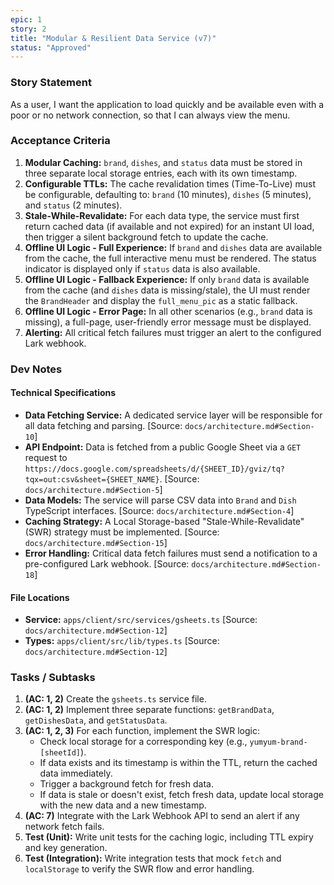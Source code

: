 ```yaml
---
epic: 1
story: 2
title: "Modular & Resilient Data Service (v7)"
status: "Approved"
---
```


### Story Statement

As a user, I want the application to load quickly and be available even with a poor or no network connection, so that I can always view the menu.

### Acceptance Criteria

1.  **Modular Caching:** `brand`, `dishes`, and `status` data must be stored in three separate local storage entries, each with its own timestamp.
2.  **Configurable TTLs:** The cache revalidation times (Time-To-Live) must be configurable, defaulting to: `brand` (10 minutes), `dishes` (5 minutes), and `status` (2 minutes).
3.  **Stale-While-Revalidate:** For each data type, the service must first return cached data (if available and not expired) for an instant UI load, then trigger a silent background fetch to update the cache.
4.  **Offline UI Logic - Full Experience:** If `brand` and `dishes` data are available from the cache, the full interactive menu must be rendered. The status indicator is displayed only if `status` data is also available.
5.  **Offline UI Logic - Fallback Experience:** If only `brand` data is available from the cache (and `dishes` data is missing/stale), the UI must render the `BrandHeader` and display the `full_menu_pic` as a static fallback.
6.  **Offline UI Logic - Error Page:** In all other scenarios (e.g., `brand` data is missing), a full-page, user-friendly error message must be displayed.
7.  **Alerting:** All critical fetch failures must trigger an alert to the configured Lark webhook.

### Dev Notes

#### Technical Specifications

*   **Data Fetching Service:** A dedicated service layer will be responsible for all data fetching and parsing. [Source: `docs/architecture.md#Section-10`]
*   **API Endpoint:** Data is fetched from a public Google Sheet via a `GET` request to `https://docs.google.com/spreadsheets/d/{SHEET_ID}/gviz/tq?tqx=out:csv&sheet={SHEET_NAME}`. [Source: `docs/architecture.md#Section-5`]
*   **Data Models:** The service will parse CSV data into `Brand` and `Dish` TypeScript interfaces. [Source: `docs/architecture.md#Section-4`]
*   **Caching Strategy:** A Local Storage-based "Stale-While-Revalidate" (SWR) strategy must be implemented. [Source: `docs/architecture.md#Section-15`]
*   **Error Handling:** Critical data fetch failures must send a notification to a pre-configured Lark webhook. [Source: `docs/architecture.md#Section-18`]

#### File Locations

*   **Service:** `apps/client/src/services/gsheets.ts` [Source: `docs/architecture.md#Section-12`]
*   **Types:** `apps/client/src/lib/types.ts` [Source: `docs/architecture.md#Section-12`]

### Tasks / Subtasks

1.  **(AC: 1, 2)** Create the `gsheets.ts` service file.
2.  **(AC: 1, 2)** Implement three separate functions: `getBrandData`, `getDishesData`, and `getStatusData`.
3.  **(AC: 1, 2, 3)** For each function, implement the SWR logic:
    *   Check local storage for a corresponding key (e.g., `yumyum-brand-[sheetId]`).
    *   If data exists and its timestamp is within the TTL, return the cached data immediately.
    *   Trigger a background fetch for fresh data.
    *   If data is stale or doesn't exist, fetch fresh data, update local storage with the new data and a new timestamp.
4.  **(AC: 7)** Integrate with the Lark Webhook API to send an alert if any network fetch fails.
5.  **Test (Unit):** Write unit tests for the caching logic, including TTL expiry and key generation.
6.  **Test (Integration):** Write integration tests that mock `fetch` and `localStorage` to verify the SWR flow and error handling.
